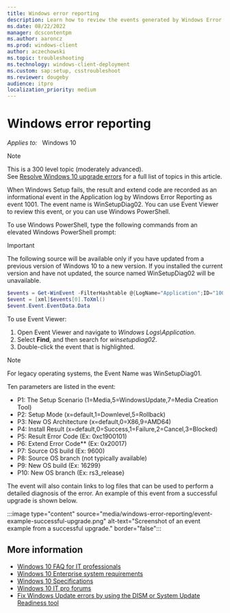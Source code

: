 ```yaml
---
title: Windows error reporting
description: Learn how to review the events generated by Windows Error Reporting when something goes wrong during Windows 10 setup.
ms.date: 08/22/2022
manager: dcscontentpm
ms.author: aaroncz
ms.prod: windows-client
author: aczechowski
ms.topic: troubleshooting
ms.technology: windows-client-deployment
ms.custom: sap:setup, csstroubleshoot
ms.reviewer: dougeby
audience: itpro
localization_priority: medium
---
```

# Windows error reporting

_Applies to:_ &nbsp; Windows 10

> [!NOTE]
> This is a 300 level topic (moderately advanced).  
> See [Resolve Windows 10 upgrade errors](/windows/deployment/upgrade/resolve-windows-10-upgrade-errors) for a full list of topics in this article.

When Windows Setup fails, the result and extend code are recorded as an informational event in the Application log by Windows Error Reporting as event 1001. The event name is WinSetupDiag02.  You can use Event Viewer to review this event, or you can use Windows PowerShell.

To use Windows PowerShell, type the following commands from an elevated Windows PowerShell prompt:

> [!IMPORTANT]
> The following source will be available only if you have updated from a previous version of Windows 10 to a new version. If you installed the current version and have not updated, the source named WinSetupDiag02 will be unavailable.

```powershell
$events = Get-WinEvent -FilterHashtable @{LogName="Application";ID="1001";Data="WinSetupDiag02"}
$event = [xml]$events[0].ToXml()
$event.Event.EventData.Data
```

To use Event Viewer:

1. Open Event Viewer and navigate to *Windows Logs\\Application*.
2. Select **Find**, and then search for *winsetupdiag02*.
3. Double-click the event that is highlighted.

> [!NOTE]
> For legacy operating systems, the Event Name was WinSetupDiag01.

Ten parameters are listed in the event:

- P1: The Setup Scenario (1=Media,5=WindowsUpdate,7=Media Creation Tool)
- P2: Setup Mode (x=default,1=Downlevel,5=Rollback)
- P3: New OS Architecture (x=default,0=X86,9=AMD64)
- P4: Install Result (x=default,0=Success,1=Failure,2=Cancel,3=Blocked)
- P5: Result Error Code  (Ex: 0xc1900101)
- P6: Extend Error Code**  (Ex: 0x20017)
- P7: Source OS build (Ex: 9600)
- P8: Source OS branch (not typically available)
- P9: New OS build (Ex: 16299}
- P10: New OS branch (Ex: rs3_release}

The event will also contain links to log files that can be used to perform a detailed diagnosis of the error.  An example of this event from a successful upgrade is shown below.

:::image type="content" source="media/windows-error-reporting/event-example-successful-upgrade.png" alt-text="Screenshot of an event example from a successful upgrade." border="false":::

## More information

- [Windows 10 FAQ for IT professionals](/windows/deployment/planning/windows-10-enterprise-faq-itpro)  
- [Windows 10 Enterprise system requirements](https://technet.microsoft.com/windows/dn798752.aspx)  
- [Windows 10 Specifications](https://www.microsoft.com/windows/Windows-10-specifications)  
- [Windows 10 IT pro forums](https://social.technet.microsoft.com/Forums/en-US/home?category=Windows10ITPro)  
- [Fix Windows Update errors by using the DISM or System Update Readiness tool](../../windows-server/deployment/fix-windows-update-errors.md)
